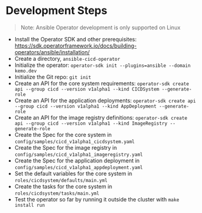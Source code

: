 # Development Steps

> Note: Ansible Operator development is only supported on Linux

- Install the Operator SDK and other prerequisites: https://sdk.operatorframework.io/docs/building-operators/ansible/installation/
- Create a directory, `ansible-cicd-operator`
- Initialize the operator: `operator-sdk init --plugins=ansible --domain kemo.dev`
- Initialize the Git repo: `git init`
- Create an API for the core system requirements: `operator-sdk create api --group cicd --version v1alpha1 --kind CICDSystem --generate-role`
- Create an API for the application deployments: `operator-sdk create api --group cicd --version v1alpha1 --kind AppDeployment --generate-role`
- Create an API for the image registry definitions: `operator-sdk create api --group cicd --version v1alpha1 --kind ImageRegistry --generate-role`
- Create the Spec for the core system in `config/samples/cicd_v1alpha1_cicdsystem.yaml`
- Create the Spec for the image registry in `config/samples/cicd_v1alpha1_imageregistry.yaml`
- Create the Spec for the application deployment in `config/samples/cicd_v1alpha1_appdeployment.yaml`
- Set the default variables for the core system in `roles/cicdsystem/defaults/main.yml`
- Create the tasks for the core system in `roles/cicdsystem/tasks/main.yml`
- Test the operator so far by running it outside the cluster with `make install run`